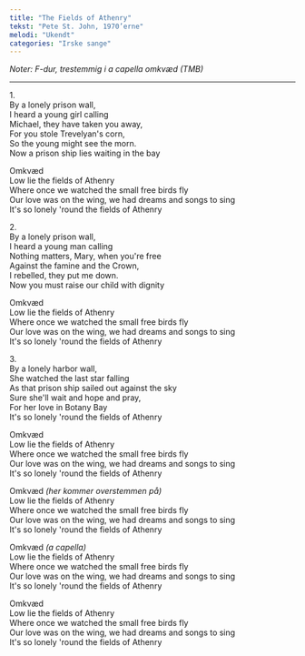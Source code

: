 ```yaml
---
title: "The Fields of Athenry"
tekst: "Pete St. John, 1970’erne"
melodi: "Ukendt"
categories: "Irske sange"
---
```

*Noter: F-dur, trestemmig i a capella omkvæd (TMB)* <br>

***

1.<br>
By a lonely prison wall,<br>
I heard a young girl calling<br>
Michael, they have taken you away,<br>
For you stole Trevelyan's corn,<br>
So the young might see the morn.<br>
Now a prison ship lies waiting in the bay<br>

Omkvæd<br>
Low lie the fields of Athenry<br>
Where once we watched the small free birds fly<br>
Our love was on the wing, we had dreams and songs to sing<br>
It's so lonely 'round the fields of Athenry<br>

2.<br>
By a lonely prison wall,<br>
I heard a young man calling<br>
Nothing matters, Mary, when you're free<br>
Against the famine and the Crown,<br>
I rebelled, they put me down.<br>
Now you must raise our child with dignity<br>

Omkvæd<br>
Low lie the fields of Athenry<br>
Where once we watched the small free birds fly<br>
Our love was on the wing, we had dreams and songs to sing<br>
It's so lonely 'round the fields of Athenry<br>

3.<br>
By a lonely harbor wall,<br>
She watched the last star falling<br>
As that prison ship sailed out against the sky<br>
Sure she'll wait and hope and pray,<br>
For her love in Botany Bay<br>
It's so lonely 'round the fields of Athenry<br>

Omkvæd<br>
Low lie the fields of Athenry<br>
Where once we watched the small free birds fly<br>
Our love was on the wing, we had dreams and songs to sing<br>
It's so lonely 'round the fields of Athenry<br>

Omkvæd *(her kommer overstemmen på)*<br>
Low lie the fields of Athenry<br>
Where once we watched the small free birds fly<br>
Our love was on the wing, we had dreams and songs to sing<br>
It's so lonely 'round the fields of Athenry<br>

Omkvæd *(a capella)*<br>
Low lie the fields of Athenry<br>
Where once we watched the small free birds fly<br>
Our love was on the wing, we had dreams and songs to sing<br>
It's so lonely 'round the fields of Athenry<br>

Omkvæd<br>
Low lie the fields of Athenry<br>
Where once we watched the small free birds fly<br>
Our love was on the wing, we had dreams and songs to sing<br>
It's so lonely 'round the fields of Athenry<br>
